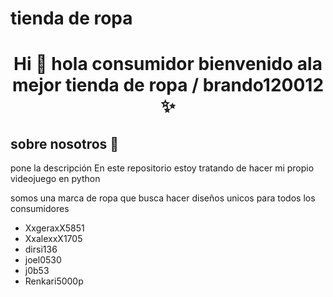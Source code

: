 
# tienda de ropa 

<h1 align="center">Hi 👋  hola consumidor bienvenido ala mejor tienda de ropa  / brando120012 ✨ </h1> 

<h2>sobre nosotros 🤖</h2>
<!--Intro start-->


<p align="left">
pone la descripción 
En este repositorio estoy tratando de hacer mi propio videojuego en python


somos una marca de ropa que busca hacer diseños unicos para todos los consumidores  

- XxgeraxX5851
- XxalexxX1705
- dirsi136
- joel0530
- j0b53
- Renkari5000p
